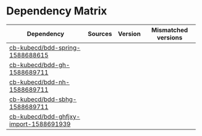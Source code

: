 # Dependency Matrix

Dependency | Sources | Version | Mismatched versions
---------- | ------- | ------- | -------------------
[cb-kubecd/bdd-spring-1588688615](https://github.com/cb-kubecd/bdd-spring-1588688615.git) |  | []() | 
[cb-kubecd/bdd-gh-1588689711](https://github.com/cb-kubecd/bdd-gh-1588689711.git) |  | []() | 
[cb-kubecd/bdd-nh-1588689711](https://github.com/cb-kubecd/bdd-nh-1588689711.git) |  | []() | 
[cb-kubecd/bdd-sbhg-1588689711](https://github.com/cb-kubecd/bdd-sbhg-1588689711.git) |  | []() | 
[cb-kubecd/bdd-ghfjxy-import-1588691939](https://github.com/cb-kubecd/bdd-ghfjxy-import-1588691939.git) |  | []() | 
